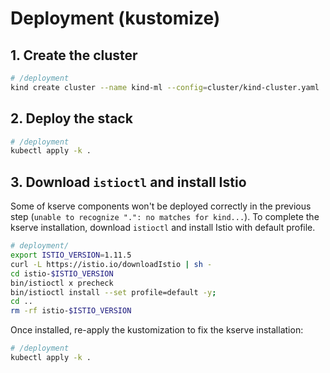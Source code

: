 # Deployment (kustomize)

## 1. Create the cluster

```bash
# /deployment
kind create cluster --name kind-ml --config=cluster/kind-cluster.yaml
```

## 2. Deploy the stack

```bash
# /deployment
kubectl apply -k .
```

## 3. Download `istioctl` and install Istio

Some of kserve components won't be deployed correctly in the previous step (`unable to recognize ".": no matches for kind...`). To complete the kserve installation, download `istioctl` and install Istio with default profile.

```bash
# deployment/
export ISTIO_VERSION=1.11.5
curl -L https://istio.io/downloadIstio | sh -
cd istio-$ISTIO_VERSION
bin/istioctl x precheck
bin/istioctl install --set profile=default -y;
cd ..
rm -rf istio-$ISTIO_VERSION
```

Once installed, re-apply the kustomization to fix the kserve installation:

```bash
# /deployment
kubectl apply -k .
```